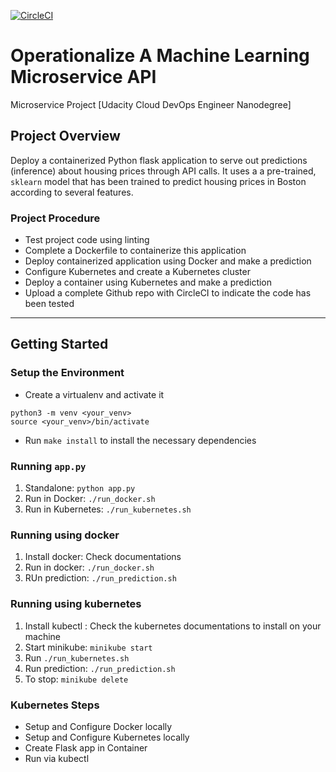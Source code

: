 [![CircleCI](https://circleci.com/gh/Royalboe/project-ml-microservice-kubernetes.svg?style=svg)](https://circleci.com/gh/Royalboe/project-ml-microservice-kubernetes)
# Operationalize A Machine Learning Microservice API
Microservice Project [Udacity Cloud DevOps Engineer Nanodegree]

## Project Overview
Deploy a containerized Python flask application to serve out predictions (inference) about housing prices through API calls. It uses a a pre-trained, `sklearn` model that has been trained to predict housing prices in Boston according to several features. 

### Project Procedure
* Test project code using linting
* Complete a Dockerfile to containerize this application
* Deploy containerized application using Docker and make a prediction
* Configure Kubernetes and create a Kubernetes cluster
* Deploy a container using Kubernetes and make a prediction
* Upload a complete Github repo with CircleCI to indicate the code has been tested



---
## Getting Started
### Setup the Environment

* Create a virtualenv and activate it
```
python3 -m venv <your_venv>
source <your_venv>/bin/activate
```
* Run `make install` to install the necessary dependencies

### Running `app.py`

1. Standalone:  `python app.py`
2. Run in Docker:  `./run_docker.sh`
3. Run in Kubernetes:  `./run_kubernetes.sh`


### Running using docker
1. Install docker: Check documentations
2. Run in docker: `./run_docker.sh`
3. RUn prediction: `./run_prediction.sh`

### Running using kubernetes
1. Install kubectl : Check the kubernetes documentations to install on your machine
2. Start minikube: `minikube start`
3. Run `./run_kubernetes.sh`
4. Run prediction: `./run_prediction.sh`
5. To stop: `minikube delete`

### Kubernetes Steps

* Setup and Configure Docker locally
* Setup and Configure Kubernetes locally
* Create Flask app in Container
* Run via kubectl
